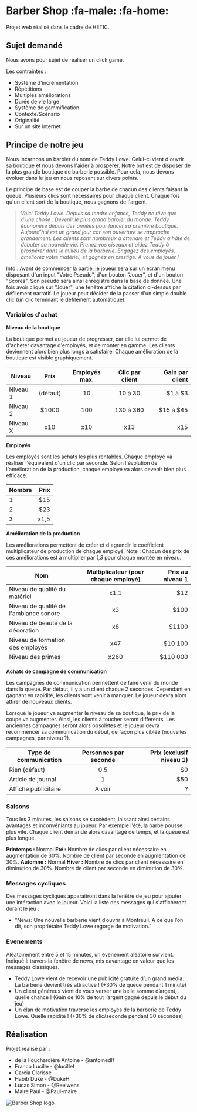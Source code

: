 # Barber Shop :fa-male: :fa-home:
Projet web réalisé dans le cadre de HETIC.

## Sujet demandé
Nous avons pour sujet de réaliser un click game.

Les contraintes :
* Système d'incrémentation
* Répétitions
* Multiples améliorations
* Durée de vie large
* Système de gammification
* Contexte/Scénario
* Originalité
* Sur un site internet

## Principe de notre jeu
Nous incarnons un barbier du nom de Teddy Lowe. Celui-ci vient d'ouvrir sa boutique et nous devons l'aider à prospérer. Notre but est de disposer de la plus grande boutique de barberie possible. Pour cela, nous devons évoluer dans le jeu en nous reposant sur divers points.

Le principe de base est de couper la barbe de chacun des clients faisant la queue. Plusieurs clics sont nécessaires pour chaque client. Chaque fois qu'un client sort de la boutique, nous gagnons de l'argent.

> *Voici Teddy Lowe. Depuis sa tendre enfance, Teddy ne rêve que d’une chose : Devenir le plus grand barbier du monde.
> Teddy économise depuis des années pour lancer sa première boutique. Aujourd’hui est un grand jour car son ouverture se rapproche grandement. Les clients sont nombreux à attendre et Teddy a hâte de débuter sa nouvelle vie.
> Prenez vos ciseaux et aidez Teddy à prospérer dans le milieu de la barberie. Engagez des employés, améliorez votre matériel, et gagnez en prestige. A vous de jouer !*

Info : Avant de commencer la partie, le joueur sera sur un écran menu disposant d'un input "Votre Pseudo", d'un bouton "Jouer", et d'un bouton "Scores". Son pseudo sera ainsi enregistré dans la base de donnée. Une fois avoir cliqué sur "Jouer", une fenêtre affiche la citation ci-dessus par défilement narratif. Le joueur peut décider de la passer d'un simple double clic (un clic terminant le défilement automatique).

### Variables d'achat
**Niveau de la boutique**

La boutique permet au joueur de progresser, car elle lui permet de d'acheter davantage d'employés, et de monter en gamme. Les clients deviennent alors bien plus longs à satisfaire. Chaque amélioration de la boutique est visible graphiquement.

| Niveau        | Prix          | Employés max.  | Clic par client | Gain par client |
| ------------- |:-------------:|:--------------:|:---------------:| ---------------:|
| Niveau 1      | (défaut)      | 10             | 10 à 30         | $1 à $3         |
| Niveau 2      | $1000      | 100            | 130 à 360       | $15 à $45       |
| Niveau X      | x10      | x10            | x13             | x15             |

**Employés**

Les employés sont les achats les plus rentables. Chaque employé va réaliser l'équivalent d'un clic par seconde. Selon l'évolution de l'amélioration de la production, chaque employé va alors devenir bien plus efficace.

| Nombre | Prix |
| ------ | ----:|
| 1      | $15  |
| 2      | $23  |
| 3      | x1,5 |

**Amélioration de la production**

Les améliorations permettent de créer et d'agrandir le coefficient multiplicateur de production de chaque employé.
Note : Chacun des prix de ces améliorations est à multiplier par *1,3* pour chaque montée en niveau.

| Nom                                    | Multiplicateur (pour chaque employé) | Prix au niveau 1 |
| -------------------------------------- |:------------------------------------:| ----------------:|
| Niveau de qualité du matériel          | x1,1                                 | $12              |
| Niveau de qualité de l'ambiance sonore | x3                                   | $100             |
| Niveau de beauté de la décoration      | x8                                   | $1100            |
| Niveau de formation des employés       | x47                                  | $10 100          |
| Niveau des primes                      | x260                                 | $110 000         |

**Achats de campagne de communication**

Les campagnes de communication permettent de faire venir du monde dans la queue. Par défaut, il y a un client chaque 2 secondes. Cependant en gagnant en rapidité, les clients vont venir à manquer. Le joueur devra alors attirer de nouveaux clients.

Lorsque le joueur va augmenter le niveau de sa boutique, le prix de la coupe va augmenter. Ainsi, les clients à toucher seront différents. Les anciennes campagnes seront alors obsolètes et le joueur devra recommencer sa communication du début, de façon plus ciblée (nouvelles campagnes, par niveau ?).

| Type de communication   | Personnes par seconde | Prix (exclusif niveau 1) |
| ----------------------- |:---------------------:| ------------------------:|
| Rien (défaut)           | 0.5                   | $0                       |
| Article de journal      | 1                     | $50                      |
| Affiche publicitaire    | A voir                | ?                        |

### Saisons

Tous les 3 minutes, les saisons se succèdent, laissant ainsi certains avantages et inconvéniants au joueur. Par exemple l'été, la barbe pousse plus vite. Chaque client demande alors davantage de temps, et la queue est plus longue.

**Printemps :** Normal
**Eté :** Nombre de clics par client nécessaire en augmentation de 30%. Nombre de client par seconde en augmentation de 30%.
**Automne :** Normal
**Hiver :** Nombre de clics par client nécessaire en diminution de 30%. Nombre de client par seconde en diminution de 30%.

### Messages cycliques

Des messages cycliques apparaitront dans la fenêtre de jeu pour ajouter une intéraction avec le joueur. Voici la liste des messages qui s'afficheront durant le jeu :

* “News: Une nouvelle barberie vient d’ouvrir à Montreuil. A ce que l’on dit, son propriétaire Teddy Lowe regorge de motivation.”

### Evenements

Aléatoirement entre 5 et 15 minutes, un événement aléatoire survient. Indiqué à travers la fenêtre de news, mis davantage en valeur que les messages classiques.

* Teddy Lowe vient de recevoir une publicité gratuite d’un grand média. La barberie devient très attractive ! (+30% de queue pendant 1 minute)
* Un client généreux vient de vous verser une belle somme d’argent, quelle chance ! (Gain de 10% de tout l’argent gagné depuis le début du jeu)
* Un élan de motivation traverse les employés de la barberie de Teddy Lowe. Quelle rapidité ! (+30% de clic/seconde pendant 30 secondes)

## Réalisation
Projet réalisé par :
* de la Fouchardière Antoine - @antoinedlf
* Franco Lucille - @lucillef
* Garcia Clarisse
* Habib Duke - @DukeH
* Lucas Simon - @Reelwens
* Maire Paul - @Paul-maire

![Barber Shop logo](http://image.noelshack.com/fichiers/2016/50/1481621419-logo-transparent-copie.png)